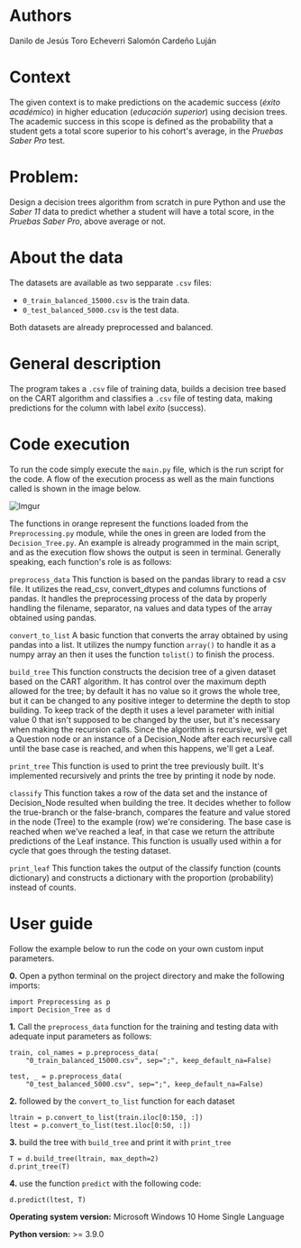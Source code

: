 # Authors
Danilo de Jesús Toro Echeverri
Salomón Cardeño Luján

# Context
The given context is to make predictions on the academic success (*éxito académico*) in
higher education (*educación superior*) using decision trees. The academic success in
this scope is defined as the probability that a student gets a total score superior to his
cohort's average, in the *Pruebas Saber Pro* test.

# Problem:
Design a decision trees algorithm from scratch in pure Python and use the *Saber 11* data to predict whether a
student will have a total score, in the *Pruebas Saber Pro*, above average or not.

# About the data
The datasets are available as two sepparate ```.csv``` files:
- ```0_train_balanced_15000.csv``` is the train data.
- ```0_test_balanced_5000.csv``` is the test data.

Both datasets are already preprocessed and balanced.

# General description
The program takes a ```.csv``` file of training data, builds a decision tree based
on the CART algorithm and classifies a ```.csv``` file of testing data, making predictions
for the column with label *exito* (success).

# Code execution
To run the code simply execute the ```main.py``` file, which is the run script for the code.
A flow of the execution process as well as the main functions called is shown in the image below.

![Imgur](https://i.imgur.com/ALyC2bO.png)

The functions in orange represent the functions loaded from the ```Preprocessing.py``` module,
while the ones in green are loded from the ```Decision_Tree.py```. An example is already programmed
in the main script, and as the execution flow shows the output is seen in terminal. Generally
speaking, each function's role is as follows:

```preprocess_data``` This function is based on the pandas library to read a csv file. It utilizes
the read_csv, convert_dtypes and columns functions of pandas. It handles the preprocessing process of
the data by properly handling the filename, separator, na values and data types of the array
obtained using pandas.

```convert_to_list``` A basic function that converts the array obtained by using pandas into a list.
It utilizes the numpy function ```array()``` to handle it as a numpy array an then it uses the function
```tolist()``` to finish the process.

```build_tree``` This function constructs the decision tree of a given dataset based on the CART algorithm.
It has control over the maximum depth allowed for the tree; by default it has no value so
it grows the whole tree, but it can be changed to any positive integer to determine the
depth to stop building. To keep track of the depth it uses a level parameter with initial
value 0 that isn't supposed to be changed by the user, but it's necessary when making the
recursion calls. Since the algorithm is recursive, we'll get a Question node or an instance
of a Decision_Node after each recursive call until the base case is reached, and when this
happens, we'll get a Leaf.

```print_tree``` This function is used to print the tree previously built. It's implemented recursively
and prints the tree by printing it node by node.

```classify``` This function takes a row of the data set and the instance of Decision_Node resulted when
building the tree. It decides whether to follow the true-branch or the false-branch, compares
the feature and value stored in the node (Tree) to the example (row) we're considering. The
base case is reached when we've reached a leaf, in that case we return the attribute predictions
of the Leaf instance. This function is usually used within a for cycle that goes through the
testing dataset.

```print_leaf``` This function takes the output of the classify function (counts dictionary) and constructs
a dictionary with the proportion (probability) instead of counts.

# User guide
Follow the example below to run the code on your own custom input parameters.

**0.** Open a python terminal on the project directory and make the following imports:
```
import Preprocessing as p
import Decision_Tree as d
```

**1.** Call the ```preprocess_data``` function for the training and testing data with adequate input parameters
as follows:
```
train, col_names = p.preprocess_data(
    "0_train_balanced_15000.csv", sep=";", keep_default_na=False)

test, _ = p.preprocess_data(
    "0_test_balanced_5000.csv", sep=";", keep_default_na=False)
```

**2.** followed by the ```convert_to_list``` function for each dataset
```
ltrain = p.convert_to_list(train.iloc[0:150, :])
ltest = p.convert_to_list(test.iloc[0:50, :])
```

**3.** build the tree with ```build_tree``` and print it with ```print_tree```
```
T = d.build_tree(ltrain, max_depth=2)
d.print_tree(T)
```

**4.** use the function ```predict``` with the following code:
```
d.predict(ltest, T)
```
**Operating system version:** Microsoft Windows 10 Home Single Language

**Python version:** >= 3.9.0

